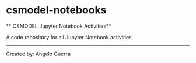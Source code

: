 # csmodel-notebooks
** CSMODEL Jupyter Notebook Activities**

A code repository for all Jupyter Notebook activities

---

Created by: Angelo Guerra
